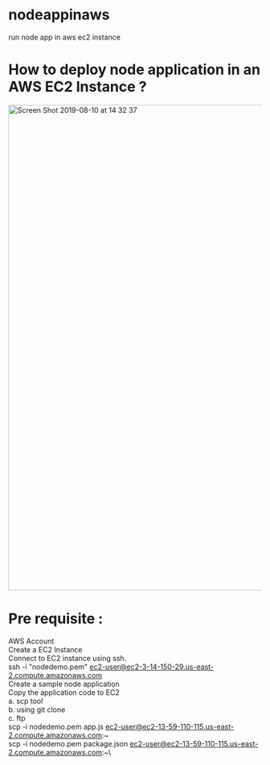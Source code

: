 # nodeappinaws
run node app in aws ec2 instance

# How to deploy node application in an AWS EC2 Instance ?

<img width="965" alt="Screen Shot 2019-08-10 at 14 32 37" src="https://user-images.githubusercontent.com/30971809/62821854-c317d000-bb7b-11e9-9698-e66c8e097748.png">


# Pre requisite :
AWS Account\
Create a EC2 Instance\
Connect to EC2 instance using ssh.\
  ssh -i "nodedemo.pem" ec2-user@ec2-3-14-150-29.us-east-2.compute.amazonaws.com\
Create a sample node application\
Copy the application code to EC2\
  a. scp tool\
  b. using git clone\
  c. ftp\
    scp -i nodedemo.pem app.js ec2-user@ec2-13-59-110-115.us-east-2.compute.amazonaws.com:~\
    scp -i nodedemo.pem package.json ec2-user@ec2-13-59-110-115.us-east-2.compute.amazonaws.com:~\


  

